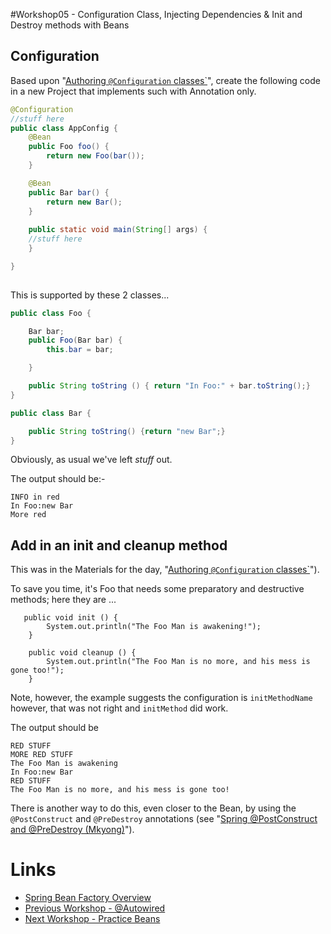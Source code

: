 #Workshop05 - Configuration Class, Injecting Dependencies &amp; Init and Destroy methods with Beans

## Configuration
Based upon "[Authoring `@Configuration` classes`](http://docs.spring.io/spring-javaconfig/docs/1.0.0.M4/reference/html/ch02s02.html)", create the following code in a new Project that implements such with Annotation only.


```java
@Configuration
//stuff here
public class AppConfig {
    @Bean
    public Foo foo() {
        return new Foo(bar());
    }

    @Bean
    public Bar bar() {
        return new Bar();
    }
	
    public static void main(String[] args) {
	//stuff here
	}

}
        
```
This is supported by these 2 classes...

```java
public class Foo {

    Bar bar;
    public Foo(Bar bar) {
        this.bar = bar;

    }

    public String toString () { return "In Foo:" + bar.toString();}
}

public class Bar {

    public String toString() {return "new Bar";}
}
```

Obviously, as usual we've left *stuff* out.

The output should be:-
```
INFO in red
In Foo:new Bar
More red
```

## Add in an init and cleanup method
This was in the Materials for the day, "[Authoring `@Configuration` classes`](http://docs.spring.io/spring-javaconfig/docs/1.0.0.M4/reference/html/ch02s02.html)").  

To save you time, it's Foo that needs some preparatory and destructive methods; here they are ...
```
   public void init () {
        System.out.println("The Foo Man is awakening!");
    }

    public void cleanup () {
        System.out.println("The Foo Man is no more, and his mess is gone too!");
    }

```	

Note, however, the example suggests the configuration is `initMethodName` however, that was not right and `initMethod` did work.

The output should be 
```
RED STUFF
MORE RED STUFF
The Foo Man is awakening
In Foo:new Bar
RED STUFF
The Foo Man is no more, and his mess is gone too!

```

There is another way to do this, even closer to the Bean, by using the `@PostConstruct` and `@PreDestroy` annotations (see "[Spring @PostConstruct and @PreDestroy (Mkyong)](https://www.mkyong.com/spring/spring-postconstruct-and-predestroy-example/)").


# Links
- [Spring Bean Factory Overview](../README.md)
- [Previous Workshop - @Autowired](./Workshop04.md)
- [Next Workshop - Practice Beans](./Workshop06.md)
